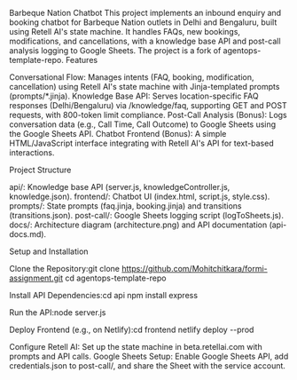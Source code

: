 Barbeque Nation Chatbot
This project implements an inbound enquiry and booking chatbot for Barbeque Nation outlets in Delhi and Bengaluru, built using Retell AI's state machine. It handles FAQs, new bookings, modifications, and cancellations, with a knowledge base API and post-call analysis logging to Google Sheets. The project is a fork of agentops-template-repo.
Features

Conversational Flow: Manages intents (FAQ, booking, modification, cancellation) using Retell AI's state machine with Jinja-templated prompts (prompts/*.jinja).
Knowledge Base API: Serves location-specific FAQ responses (Delhi/Bengaluru) via /knowledge/faq, supporting GET and POST requests, with 800-token limit compliance.
Post-Call Analysis (Bonus): Logs conversation data (e.g., Call Time, Call Outcome) to Google Sheets using the Google Sheets API.
Chatbot Frontend (Bonus): A simple HTML/JavaScript interface integrating with Retell AI's API for text-based interactions.

Project Structure

api/: Knowledge base API (server.js, knowledgeController.js, knowledge.json).
frontend/: Chatbot UI (index.html, script.js, style.css).
prompts/: State prompts (faq.jinja, booking.jinja) and transitions (transitions.json).
post-call/: Google Sheets logging script (logToSheets.js).
docs/: Architecture diagram (architecture.png) and API documentation (api-docs.md).

Setup and Installation

Clone the Repository:git clone https://github.com/Mohitchitkara/formi-assignment.git
cd agentops-template-repo


Install API Dependencies:cd api
npm install express


Run the API:node server.js


Deploy Frontend (e.g., on Netlify):cd frontend
netlify deploy --prod


Configure Retell AI: Set up the state machine in beta.retellai.com with prompts and API calls.
Google Sheets Setup: Enable Google Sheets API, add credentials.json to post-call/, and share the Sheet with the service account.

